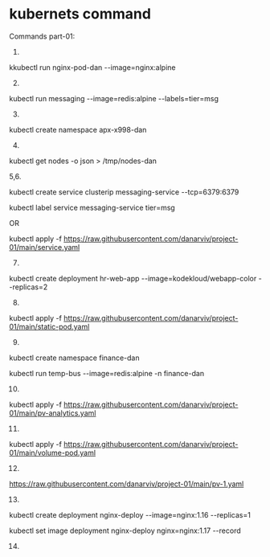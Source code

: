 # kubernets command
Commands part-01:

1.

kkubectl run nginx-pod-dan --image=nginx:alpine

2.

kubectl run messaging --image=redis:alpine --labels=tier=msg

3.

kubectl create namespace apx-x998-dan

4.

kubectl get nodes -o json > /tmp/nodes-dan

5,6.

kubectl create service clusterip messaging-service --tcp=6379:6379

kubectl label service messaging-service tier=msg

OR

kubectl apply -f https://raw.githubusercontent.com/danarviv/project-01/main/service.yaml

7.

kubectl create deployment hr-web-app --image=kodekloud/webapp-color --replicas=2
 
8.

kubectl apply -f https://raw.githubusercontent.com/danarviv/project-01/main/static-pod.yaml

9.

kubectl create namespace finance-dan

kubectl run temp-bus --image=redis:alpine -n finance-dan

10.

kubectl apply -f https://raw.githubusercontent.com/danarviv/project-01/main/pv-analytics.yaml

11.

kubectl apply -f https://raw.githubusercontent.com/danarviv/project-01/main/volume-pod.yaml

12.

https://raw.githubusercontent.com/danarviv/project-01/main/pv-1.yaml

13.

kubectl create deployment nginx-deploy --image=nginx:1.16 --replicas=1

kubectl set image deployment nginx-deploy nginx=nginx:1.17 --record


14.















